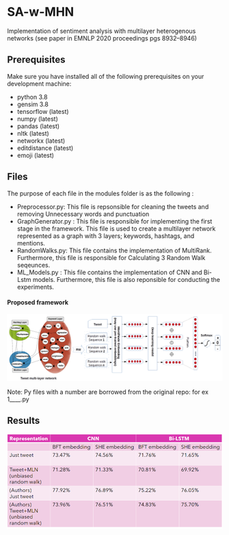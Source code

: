 # SA-w-MHN
Implementation of sentiment analysis with multilayer heterogenous networks (see paper in EMNLP 2020 proceedings pgs 8932–8946)
## Prerequisites
Make sure you have installed all of the following prerequisites on your development machine:
* python 3.8
* gensim 3.8
* tensorflow (latest)
* numpy (latest)
* pandas (latest)
* nltk (latest)
* networkx (latest)
* editdistance (latest)
* emoji (latest)
## Files
The purpose of each file in the modules folder is as the following :
* Preprocessor.py: This file is repsonsible for cleaning the tweets and removing Unnecessary words and punctuation  
* GraphGenerator.py : This file is responsible for implementing the first stage in the framework. This file is used to create a multilayer network represented as a graph with 3 layers; keywords, hashtags, and mentions.
* RandomWalks.py: This file contains the implementation of MultiRank. Furthermore, this file is responsible for Calculating 3 Random Walk seqeunces. 
* ML_Models.py : This file contains the implementation of CNN and Bi-Lstm models. Furthermore, this file is also reponsible for conducting the experiments.
<h4>Proposed framework</h4>
<img src="https://github.com/gloitongbam/SA_Hetero_Net/blob/master/ensemble_new.png" alt="Framework">

Note: Py files with a number are borrowed from the original repo: for ex
1____.py 

## Results 
![Screenshot](Results.png)
